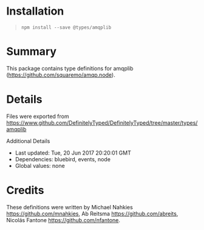 # Installation
> `npm install --save @types/amqplib`

# Summary
This package contains type definitions for amqplib (https://github.com/squaremo/amqp.node).

# Details
Files were exported from https://www.github.com/DefinitelyTyped/DefinitelyTyped/tree/master/types/amqplib

Additional Details
 * Last updated: Tue, 20 Jun 2017 20:20:01 GMT
 * Dependencies: bluebird, events, node
 * Global values: none

# Credits
These definitions were written by Michael Nahkies <https://github.com/mnahkies>, Ab Reitsma <https://github.com/abreits>, Nicolás Fantone <https://github.com/nfantone>.
